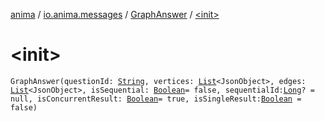 [anima](../../index.md) / [io.anima.messages](../index.md) / [GraphAnswer](index.md) / [&lt;init&gt;](./-init-.md)

# &lt;init&gt;

`GraphAnswer(questionId: `[`String`](https://kotlinlang.org/api/latest/jvm/stdlib/kotlin/-string/index.html)`, vertices: `[`List`](https://kotlinlang.org/api/latest/jvm/stdlib/kotlin.collections/-list/index.html)`<JsonObject>, edges: `[`List`](https://kotlinlang.org/api/latest/jvm/stdlib/kotlin.collections/-list/index.html)`<JsonObject>, isSequential: `[`Boolean`](https://kotlinlang.org/api/latest/jvm/stdlib/kotlin/-boolean/index.html)` = false, sequentialId: `[`Long`](https://kotlinlang.org/api/latest/jvm/stdlib/kotlin/-long/index.html)`? = null, isConcurrentResult: `[`Boolean`](https://kotlinlang.org/api/latest/jvm/stdlib/kotlin/-boolean/index.html)` = true, isSingleResult: `[`Boolean`](https://kotlinlang.org/api/latest/jvm/stdlib/kotlin/-boolean/index.html)` = false)`